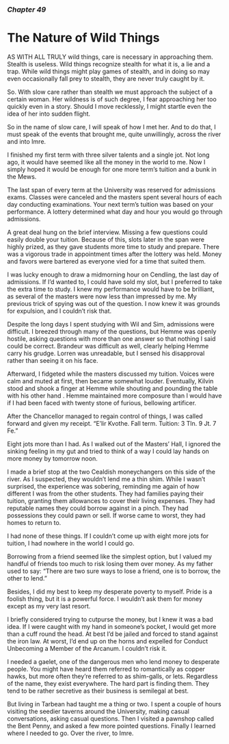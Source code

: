 ### *Chapter 49*

# The Nature of Wild Things

AS WITH ALL TRULY wild things, care is necessary in approaching them. Stealth is useless. Wild things recognize stealth for what it is, a lie and a trap. While wild things might play games of stealth, and in doing so may even occasionally fall prey to stealth, they are never truly caught by it.

So. With slow care rather than stealth we must approach the subject of a certain woman. Her wildness is of such degree, I fear approaching her too quickly even in a story. Should I move recklessly, I might startle even the idea of her into sudden flight.

So in the name of slow care, I will speak of how I met her. And to do that, I must speak of the events that brought me, quite unwillingly, across the river and into Imre.

I finished my first term with three silver talents and a single jot. Not long ago, it would have seemed like all the money in the world to me. Now I simply hoped it would be enough for one more term’s tuition and a bunk in the Mews.

The last span of every term at the University was reserved for admissions exams. Classes were canceled and the masters spent several hours of each day conducting examinations. Your next term’s tuition was based on your performance. A lottery determined what day and hour you would go through admissions.

A great deal hung on the brief interview. Missing a few questions could easily double your tuition. Because of this, slots later in the span were highly prized, as they gave students more time to study and prepare. There was a vigorous trade in appointment times after the lottery was held. Money and favors were bartered as everyone vied for a time that suited them.

I was lucky enough to draw a midmorning hour on Cendling, the last day of admissions. If I’d wanted to, I could have sold my slot, but I preferred to take the extra time to study. I knew my performance would have to be brilliant, as several of the masters were now less than impressed by me. My previous trick of spying was out of the question. I now knew it was grounds for expulsion, and I couldn’t risk that.

Despite the long days I spent studying with Wil and Sim, admissions were difficult. I breezed through many of the questions, but Hemme was openly hostile, asking questions with more than one answer so that nothing I said could be correct. Brandeur was difficult as well, clearly helping Hemme carry his grudge. Lorren was unreadable, but I sensed his disapproval rather than seeing it on his face.

Afterward, I fidgeted while the masters discussed my tuition. Voices were calm and muted at first, then became somewhat louder. Eventually, Kilvin stood and shook a finger at Hemme while shouting and pounding the table with his other hand . Hemme maintained more composure than I would have if I had been faced with twenty stone of furious, bellowing artificer.

After the Chancellor managed to regain control of things, I was called forward and given my receipt. “E’lir Kvothe. Fall term. Tuition: 3 Tln. 9 Jt. 7 Fe.”

Eight jots more than I had. As I walked out of the Masters’ Hall, I ignored the sinking feeling in my gut and tried to think of a way I could lay hands on more money by tomorrow noon.

I made a brief stop at the two Cealdish moneychangers on this side of the river. As I suspected, they wouldn’t lend me a thin shim. While I wasn’t surprised, the experience was sobering, reminding me again of how different I was from the other students. They had families paying their tuition, granting them allowances to cover their living expenses. They had reputable names they could borrow against in a pinch. They had possessions they could pawn or sell. If worse came to worst, they had homes to return to.

I had none of these things. If I couldn’t come up with eight more jots for tuition, I had nowhere in the world I could go.

Borrowing from a friend seemed like the simplest option, but I valued my handful of friends too much to risk losing them over money. As my father used to say: “There are two sure ways to lose a friend, one is to borrow, the other to lend.”

Besides, I did my best to keep my desperate poverty to myself. Pride is a foolish thing, but it is a powerful force. I wouldn’t ask them for money except as my very last resort.

I briefly considered trying to cutpurse the money, but I knew it was a bad idea. If I were caught with my hand in someone’s pocket, I would get more than a cuff round the head. At best I’d be jailed and forced to stand against the iron law. At worst, I’d end up on the horns and expelled for Conduct Unbecoming a Member of the Arcanum. I couldn’t risk it.

I needed a gaelet, one of the dangerous men who lend money to desperate people. You might have heard them referred to romantically as copper hawks, but more often they’re referred to as shim-galls, or lets. Regardless of the name, they exist everywhere. The hard part is finding them. They tend to be rather secretive as their business is semilegal at best.

But living in Tarbean had taught me a thing or two. I spent a couple of hours visiting the seedier taverns around the University, making casual conversations, asking casual questions. Then I visited a pawnshop called the Bent Penny, and asked a few more pointed questions. Finally I learned where I needed to go. Over the river, to Imre.
